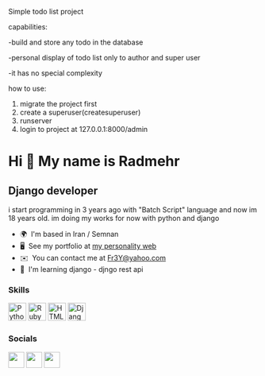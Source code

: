 Simple todo list project

capabilities:

-build and store any todo in the database

-personal display of todo list only to author and super user

-it has no special complexity

how to use:
1. migrate the project first
2. create a superuser(createsuperuser)
3. runserver
4. login to project at 127.0.0.1:8000/admin

Hi 👋 My name is Radmehr
========================

Django developer
----------------

i start programming in 3 years ago with "Batch Script" language and now im 18 years old. im doing my works for now with python and django

* 🌍  I'm based in Iran / Semnan
* 🖥️  See my portfolio at [my personality web](http://radmehrFr3Y.pythonanywhere.com)
* ✉️  You can contact me at [Fr3Y@yahoo.com](mailto:Fr3Y@yahoo.com)
* 🧠  I'm learning django - djngo rest api

### Skills

<p align="left">
<a href="https://www.python.org/" target="_blank" rel="noreferrer"><img src="https://raw.githubusercontent.com/danielcranney/readme-generator/main/public/icons/skills/python-colored.svg" width="36" height="36" alt="Python" /></a>
<a href="https://www.ruby-lang.org/en/" target="_blank" rel="noreferrer"><img src="https://raw.githubusercontent.com/danielcranney/readme-generator/main/public/icons/skills/ruby-colored.svg" width="36" height="36" alt="Ruby" /></a>
<a href="https://developer.mozilla.org/en-US/docs/Glossary/HTML5" target="_blank" rel="noreferrer"><img src="https://raw.githubusercontent.com/danielcranney/readme-generator/main/public/icons/skills/html5-colored.svg" width="36" height="36" alt="HTML5" /></a>
<a href="https://www.djangoproject.com/" target="_blank" rel="noreferrer"><img src="https://raw.githubusercontent.com/danielcranney/readme-generator/main/public/icons/skills/django-colored.svg" width="36" height="36" alt="Django" /></a>
</p>


### Socials

<p align="left"> <a href="https://www.github.com/theFr3Y" target="_blank" rel="noreferrer"><img src="https://raw.githubusercontent.com/danielcranney/readme-generator/main/public/icons/socials/github.svg" width="32" height="32" /></a> <a href="http://www.instagram.com/radi.frey" target="_blank" rel="noreferrer"><img src="https://raw.githubusercontent.com/danielcranney/readme-generator/main/public/icons/socials/instagram.svg" width="32" height="32" /></a> <a href="https://www.linkedin.com/in/radmehr-freydoonian-681596231/" target="_blank" rel="noreferrer"><img src="https://raw.githubusercontent.com/danielcranney/readme-generator/main/public/icons/socials/linkedin.svg" width="32" height="32" /></a></p>
